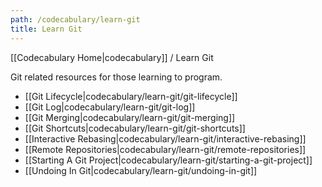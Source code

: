```yaml
---
path: /codecabulary/learn-git
title: Learn Git
---
```

<!-- ---title: Learn Git -->
[[Codecabulary Home|codecabulary]] / Learn Git

Git related resources for those learning to program.

* [[Git Lifecycle|codecabulary/learn-git/git-lifecycle]]
* [[Git Log|codecabulary/learn-git/git-log]]
* [[Git Merging|codecabulary/learn-git/git-merging]]
* [[Git Shortcuts|codecabulary/learn-git/git-shortcuts]]
* [[Interactive Rebasing|codecabulary/learn-git/interactive-rebasing]]
* [[Remote Repositories|codecabulary/learn-git/remote-repositories]]
* [[Starting A Git Project|codecabulary/learn-git/starting-a-git-project]]
* [[Undoing In Git|codecabulary/learn-git/undoing-in-git]]
